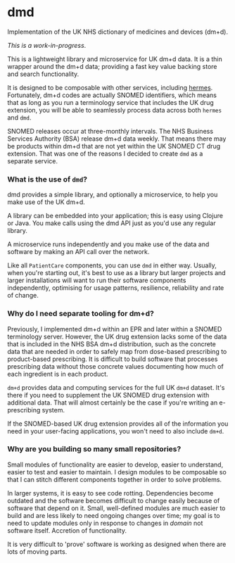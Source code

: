 # dmd

Implementation of the UK NHS dictionary of medicines and devices (dm+d).

*This is a work-in-progress*.

This is a lightweight library and microservice for UK dm+d data. It is a thin
wrapper around the dm+d data; providing a fast key value backing store and search functionality.

It is designed to be composable with other services, including [hermes](https://github.com/wardle/hermes). 
Fortunately, dm+d codes are actually SNOMED identifiers, which means that as long as you run a 
terminology service that includes the UK drug extension, you will be able to seamlessly
process data across both `hermes` and `dmd`.

SNOMED releases occur at three-monthly intervals. 
The NHS Business Services Authority (BSA) release dm+d data weekly.
That means there may be products within dm+d that are not yet within the UK
SNOMED CT drug extension. That was one of the reasons I decided to create `dmd`
as a separate service.

### What is the use of `dmd`?

dmd provides a simple library, and optionally a microservice, to help
you make use of the UK dm+d.

A library can be embedded into your application; this is easy using Clojure or 
Java. You make calls using the dmd API just as you'd use any regular library.

A microservice runs independently and you make use of the data and software
by making an API call over the network.

Like all `PatientCare` components, you can use `dmd` in either way. 
Usually, when you're starting out, it's best to use as a library but larger 
projects and larger installations will want to run their software components
independently, optimising for usage patterns, resilience, reliability and 
rate of change.

### Why do I need separate tooling for dm+d?

Previously, I implemented dm+d within an EPR and later within a SNOMED terminology server. 
However, the UK drug extension lacks some of the data that is included in the NHS BSA dm+d
distribution, such as the concrete data that are needed in order to safely 
map from dose-based prescribing to product-based prescribing. 
It is difficult to build software that processes prescribing data without those
concrete values documenting how much of each ingredient is in each product.

`dm+d` provides data and computing services for the full UK `dm+d` dataset.
It's there if you need to supplement the UK SNOMED drug extension with 
additional data. That will almost certainly be the case if you're writing
an e-prescribing system.

If the SNOMED-based UK drug extension provides all of the information you need
in your user-facing applications, you won't need to also include `dm+d`.

### Why are you building so many small repositories? 

Small modules of functionality are easier to develop, easier to understand,
easier to test and easier to maintain. I design modules to be composable so that I can
stitch different components together in order to solve problems. 

In larger systems, it is easy to see code rotting. Dependencies become outdated and
the software becomes difficult to change easily because of software that depend
on it. Small, well-defined modules are much easier to build and are less likely
to need ongoing changes over time; my goal is to need to update modules only
in response to changes in *domain* not software itself. Accretion of functionality.

It is very difficult to 'prove' software is working as designed when there are
lots of moving parts. 